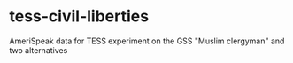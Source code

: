 # tess-civil-liberties
AmeriSpeak data for TESS experiment on the GSS "Muslim clergyman" and two alternatives

